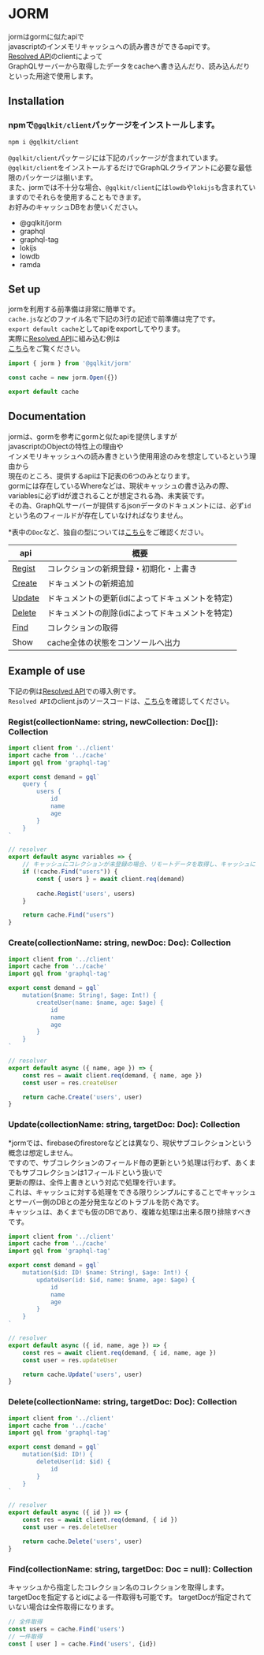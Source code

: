 # JORM
jormはgormに似たapiで  
javascriptのインメモリキャッシュへの読み書きができるapiです。  
[Resolved API](https://github.com/gqlkit-lab/rapi)のclientによって  
GraphQLサーバーから取得したデータをcacheへ書き込んだり、読み込んだり  
といった用途で使用します。
  
 
## Installation

### npmで`@gqlkit/client`パッケージをインストールします。
```
npm i @gqlkit/client
```
`@gqlkit/client`パッケージには下記のパッケージが含まれています。  
`@gqlkit/client`をインストールするだけでGraphQLクライアントに必要な最低限のパッケージは揃います。  
また、jormでは不十分な場合、`@gqlkit/client`には`lowdb`や`lokijs`も含まれていますのでそれらを使用することもできます。  
お好みのキャッシュDBをお使いください。  
- @gqlkit/jorm
- graphql
- graphql-tag
- lokijs
- lowdb
- ramda

## Set up
jormを利用する前準備は非常に簡単です。  
`cache.js`などのファイル名で下記の3行の記述で前準備は完了です。  
`export default cache`としてapiをexportしてやります。  
実際に[Resolved API](https://github.com/gqlkit-lab/rapi)に組み込む例は  
[こちら](https://github.com/gqlkit-lab/rapi/blob/master/resolvers/cache.js)をご覧ください。
```javascript
import { jorm } from '@gqlkit/jorm'

const cache = new jorm.Open({})

export default cache
```

## Documentation
jormは、gormを参考にgormと似たapiを提供しますが  
javascriptのObjectの特性上の理由や  
インメモリキャッシュへの読み書きという使用用途のみを想定しているという理由から  
現在のところ、提供するapiは下記表の6つのみとなります。  
gormには存在しているWhereなどは、現状キャッシュの書き込みの際、  
variablesに必ずidが渡されることが想定される為、未実装です。  
その為、GraphQLサーバーが提供するjsonデータのドキュメントには、必ず`id`という名のフィールドが存在していなければなりません。

 *表中の`Doc`など、独自の型については[こちら](https://github.com/gqlkit-lab/jorm/blob/master/src/type.ts)をご確認ください。

| api | 概要 |
|-----|-----|
| [Regist](https://github.com/gqlkit-lab/jorm/blob/master/README.md#registcollectionname-string-newcollection-doc-collection) | コレクションの新規登録・初期化・上書き |
| [Create](https://github.com/gqlkit-lab/jorm/blob/master/README.md#createcollectionname-string-newdoc-doc-collection) | ドキュメントの新規追加 |
| [Update](https://github.com/gqlkit-lab/jorm/blob/master/README.md#updatecollectionname-string-targetdoc-doc-collection) | ドキュメントの更新(idによってドキュメントを特定) |
| [Delete](https://github.com/gqlkit-lab/jorm/blob/master/README.md#deletecollectionname-string-targetdoc-doc-collection) | ドキュメントの削除(idによってドキュメントを特定) |
| [Find]((https://github.com/gqlkit-lab/jorm/blob/master/README.md#findcollectionname-string-targetdoc-doc-collection)) | コレクションの取得 |
| Show | cache全体の状態をコンソールへ出力 |

## Example of use
下記の例は[Resolved API](https://github.com/gqlkit-lab/rapi)での導入例です。  
`Resolved API`のclient.jsのソースコードは、[こちら](https://github.com/gqlkit-lab/rapi/blob/master/resolvers/client.js)を確認してください。
### Regist(collectionName: string, newCollection: Doc[]): Collection
```javascript
import client from '../client'
import cache from '../cache'
import gql from 'graphql-tag'

export const demand = gql`
    query {
        users {
            id
            name
            age
        }
    }
`

// resolver
export default async variables => {
    // キャッシュにコレクションが未登録の場合、リモートデータを取得し、キャッシュにコレクションを追加する
    if (!cache.Find("users")) {
        const { users } = await client.req(demand)
        
        cache.Regist('users', users)
    }

    return cache.Find("users")
}

```

### Create(collectionName: string, newDoc: Doc): Collection
```javascript
import client from '../client'
import cache from '../cache'
import gql from 'graphql-tag'

export const demand = gql`
    mutation($name: String!, $age: Int!) {
        createUser(name: $name, age: $age) {
            id
            name
            age
        }
    }
`

// resolver
export default async ({ name, age }) => {
    const res = await client.req(demand, { name, age })
    const user = res.createUser

    return cache.Create('users', user)
}

```

### Update(collectionName: string, targetDoc: Doc): Collection
 *jormでは、firebaseのfirestoreなどとは異なり、現状サブコレクションという概念は想定しません。  
ですので、サブコレクションのフィールド毎の更新という処理は行わず、あくまでもサブコレクションは1フィールドという扱いで  
更新の際は、全件上書きという対応で処理を行います。  
これは、キャッシュに対する処理をできる限りシンプルにすることでキャッシュとサーバー側のDBとの差分発生などのトラブルを防ぐ為です。  
キャッシュは、あくまでも仮のDBであり、複雑な処理は出来る限り排除すべきです。
```javascript
import client from '../client'
import cache from '../cache'
import gql from 'graphql-tag'

export const demand = gql`
    mutation($id: ID! $name: String!, $age: Int!) {
        updateUser(id: $id, name: $name, age: $age) {
            id
            name
            age
        }
    }
`

// resolver
export default async ({ id, name, age }) => {
    const res = await client.req(demand, { id, name, age })
    const user = res.updateUser

    return cache.Update('users', user)
}
```

### Delete(collectionName: string, targetDoc: Doc): Collection
```javascript
import client from '../client'
import cache from '../cache'
import gql from 'graphql-tag'

export const demand = gql`
    mutation($id: ID!) {
        deleteUser(id: $id) {
            id
        }
    }
`

// resolver
export default async ({ id }) => {
    const res = await client.req(demand, { id })
    const user = res.deleteUser

    return cache.Delete('users', user)
}

```

### Find(collectionName: string, targetDoc: Doc = null): Collection
キャッシュから指定したコレクション名のコレクションを取得します。
targetDocを指定するとidによる一件取得も可能です。
targetDocが指定されていない場合は全件取得になります。
```javascript
// 全件取得
const users = cache.Find('users')
// 一件取得
const [ user ] = cache.Find('users', {id})
```

